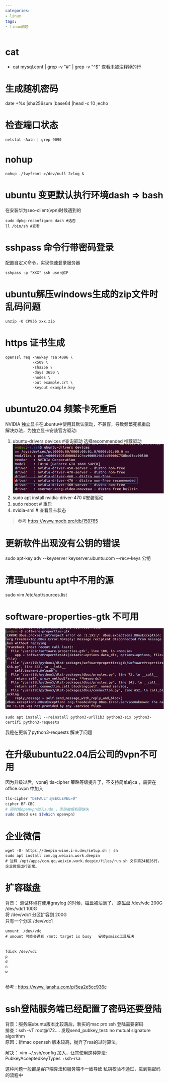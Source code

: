 ```yaml
---
categories:
- linux
tags:
- linux问题
---
```



# cat 
* cat mysql.conf | grep -v "#" | grep -v "^$" 查看未被注释掉的行 

# 生成随机密码
date +%s |sha256sum |base64 |head -c 10 ;echo

# 检查端口状态
```
netstat -Aaln | grep 9090
```

# nohup
```
nohup ./lwyfront >/dev/null 2>log &
```

# ubuntu 变更默认执行环境dash => bash
在安装华为seo-client(vpn)时候遇到的
```
sudo dpkg-reconfigure dash #选否
ll /bin/sh #查看
```

# sshpass 命令行带密码登录  
配置自定义命令，实现快速登录服务器
```
sshpass -p "XXX" ssh user@IP
```

# ubuntu解压windows生成的zip文件时乱码问题
```
unzip -O CP936 xxx.zip
```

# https 证书生成

```
openssl req -newkey rsa:4096 \
            -x509 \
            -sha256 \
            -days 3650 \
            -nodes \
            -out example.crt \
            -keyout example.key
```

# ubuntu20.04 频繁卡死重启
NVIDIA 独立显卡在ubuntu中使用其默认驱动，不兼容，导致频繁死机重启   
解决办法，为独立显卡安装官方驱动:  
1. ubuntu-drivers devices  #查询驱动
选择recommended 推荐驱动
![](常用命令和问题/img.png)
2. sudo apt install nvidia-driver-470 #安装驱动  
3. sudo reboot # 重启  
4. nvidia-smi # 查看显卡状态  
> 参考 https://www.modb.pro/db/159765

# 更新软件出现没有公钥的错误
sudo apt-key adv --keyserver keyserver.ubuntu.com --recv-keys 公钥
# 清理ubuntu apt中不用的源
sudo vim /etc/apt/sources.list

# software-properties-gtk 不可用
![](常用命令和问题/img_1.png)
```shell 
sudo apt install --reinstall python3-urllib3 python3-six python3-certifi python3-requests  
```
我是在更新了python3-requests  解决了问题



# 在升级ubuntu22.04后公司的vpn不可用
因为升级过后，vpn的 tls-cipher 策略等级提升了，不支持简单的ca ，需要在office.ovpn 中加入 
``` bash
tls-cipher "DEFAULT:@SECLEVEL=0"
cipher BF-CBC
# 同时给openvpn加入sudo ，否则被报权限缺失
sudo chmod u+s $(which openvpn)
```


# 企业微信
```shell
wget -O- https://deepin-wine.i-m.dev/setup.sh | sh
sudo apt install com.qq.weixin.work.deepin
# 注释 /opt/apps/com.qq.weixin.work.deepin/files/run.sh 文件第24和26行，企业微信运行正常。
```

# 扩容磁盘 
背景： 测试环境在使用graylog 的时候，磁盘被沾满了，  原磁盘 /dev/vdc 200G  /dev/vdc1 100G  
将 /dev/vdc1 分区扩容到  200G  
只有一个分区 /dev/vdc1
```shell
umount  /dev/vdc   
# umount 可能会遇到 /mnt: target is busy   安装psmisc工具解决

 
fdisk /dev/vdc  
p 
d 
n 
w


```
参考 : https://www.jianshu.com/p/5ea2e5cc936c


# ssh登陆服务端已经配置了密码还要登陆
背景：服务端ubuntu版本比较落后，新买的mac pro ssh 登陆需要密码  
排查：ssh -vT root@172.... 发现send_pubkey_test: no mutual signature algorithm  
原因：新mac openssh 版本较高，抛弃了rsa的过时算法。  

解决： vim ~/.ssh/config  加入，让其使用这种算法:  
PubkeyAcceptedKeyTypes +ssh-rsa   

这种问题一般都是客户端算法和服务端不一致导致 私钥校验不通过，进到输密码的流程中
